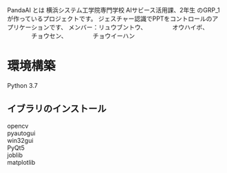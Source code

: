 PandaAI とは
横浜システム工学院専門学校
AIサビース活用課、2年生
のGRP_1が作っているプロジェクトです。
ジェスチャー認識でPPTをコントロールのアプリケーションです、
メンバー：リュウブントウ、
　　　　オウハイボ、
　　　　チョウセン、
　　　　チョウイーハン


<h1>環境構築</h1> 
Python 3.7<br>
<h2>イブラリのインストール</h2>
 opencv<br>
pyautogui<br>
win32gui<br>
PyQt5<br>
joblib<br>
matplotlib<br>
